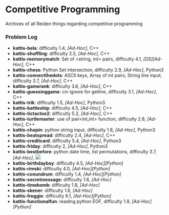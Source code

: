 # Competitive Programming
Archives of all Reiden things regarding competitive programming

### Problem Log
- **kattis-bela**: difficulty 1.4, *[Ad-Hoc]*, C++
- **kattis-shuffling**: difficulty 2.5, *[Ad-Hoc]*, C++
- **kattis-memorymatch**: Set of <string, int> pairs, difficulty 4.1, *[DS][Ad-Hoc]*, C++
- **kattis-chess**: Python Set intersection, difficulty 2.9, *[Ad-Hoc]*, Python3
- **kattis-connectthedots**: ASCII keys, Array of int pairs, String line input, difficulty 3.7, *[Ad-Hoc]*, C++
- **kattis-gamerank**: difficulty 3.6, *[Ad-Hoc]*, C++
- **kattis-guessinggame**: cin ignore for getline, difficulty 3.1, *[Ad-Hoc]*, C++
- **kattis-trik**: difficulty 1.5, *[Ad-Hoc]*, Python3
- **kattis-battleship**: difficulty 4.5, *[Ad-Hoc]*, C++
- **kattis-tictactoe2**: difficulty 5.2, *[Ad-Hoc]*, C++
- **kattis-turtlemaster**: use of pair<int,int> function, difficulty 2.8, *[Ad-Hoc]*, C++
- **kattis-chopin**: python string input, difficulty 1.8, *[Ad-Hoc]*, Python3
- **kattis-beatspread**: difficulty 2.4, *[Ad-Hoc]*, C++
- **kattis-creditcard**: difficulty 5.4, *[Ad-Hoc]*, Python3
- **kattis-friday**: difficulty 2, *[Ad-Hoc]*, Python3
- **kattis-bestbefore**: python date time, list permutations, difficulty 3.7, *[Ad-Hoc]*, ![](https://img.shields.io/badge/Python-3776AB?style=for-the-badge&logo=python&logoColor=white)
- **kattis-birthdayboy**: difficulty 4.5, *[Ad-Hoc][Python]*
- **kattis-rimski**: difficulty 4.0, *[Ad-Hoc][Python]*
- **kattis-conundrum**: difficulty 1.4, *[Ad-Hoc][Python]*
- **kattis-secretmessage**: difficulty 1.8, *[Ad-Hoc]*
- **kattis-timebomb**: difficulty 1.8, *[Ad-Hoc]*
- **kattis-skener**: difficulty 1.6, *[Ad-Hoc]*
- **kattis-froggie**: difficulty 6.1, *[Ad-Hoc][Python]*
- **kattis-functionalfun**: reading python EOF, difficulty 1.9, *[Ad-Hoc][Python]*

